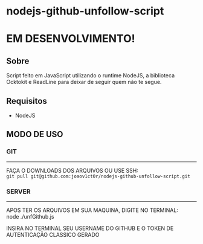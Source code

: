 # nodejs-github-unfollow-script
<h1>EM DESENVOLVIMENTO!</h1>

<h2>Sobre</h2>

<p>Script feito em JavaScript utilizando o runtime NodeJS, a biblioteca Ocktokit e ReadLine para deixar de seguir quem não te segue.</p>

<h2>Requisitos</h2>

<ul>
  <li>NodeJS</li>
</ul>

<h2>MODO DE USO</h2>

<h3>GIT</h3>
<hr>

<p>FAÇA O DOWNLOADS DOS ARQUIVOS OU USE SSH:<br><code>git pull git@github.com:joaov1ct0r/nodejs-github-unfollow-script.git</code></p>

<h3>SERVER</h3>
<hr>

<p>APOS TER OS ARQUIVOS EM SUA MAQUINA, DIGITE NO TERMINAL:
  <br>node ./unfGithub.js</code>
</p>

<p>INSIRA NO TERMINAL SEU USERNAME DO GITHUB E O TOKEN DE AUTENTICAÇÃO CLASSICO GERADO</p>
